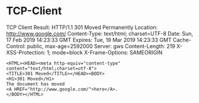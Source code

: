 # TCP-Client
TCP Client
Result:
 	HTTP/1.1 301 Moved Permanently
	Location: http://www.google.com/
	Content-Type: text/html; charset=UTF-8
	Date: Sun, 17 Feb 2019 14:23:33 GMT
	Expires: Tue, 19 Mar 2019 14:23:33 GMT
	Cache-Control: public, max-age=2592000
	Server: gws
	Content-Length: 219
	X-XSS-Protection: 1; mode=block
	X-Frame-Options: SAMEORIGIN
	

	<HTML><HEAD><meta http-equiv="content-type" content="text/html;charset=utf-8">
	<TITLE>301 Moved</TITLE></HEAD><BODY>
	<H1>301 Moved</H1>
	The document has moved
	<A HREF="http://www.google.com/">here</A>.
	</BODY></HTML>
